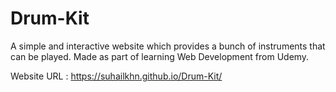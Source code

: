 # Drum-Kit
A simple and interactive website which provides a bunch of instruments that can be played.
Made as part of learning Web Development from Udemy.

Website URL : https://suhailkhn.github.io/Drum-Kit/
